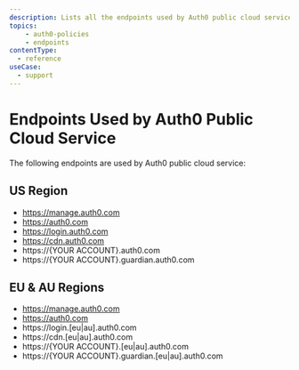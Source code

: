 ```yaml
---
description: Lists all the endpoints used by Auth0 public cloud service.
topics:
    - auth0-policies
    - endpoints
contentType:
  - reference
useCase:
  - support
---
```


# Endpoints Used by Auth0 Public Cloud Service 

The following endpoints are used by Auth0 public cloud service:

## US Region

* https://manage.auth0.com
* https://auth0.com
* https://login.auth0.com
* https://cdn.auth0.com
* https://{YOUR ACCOUNT}.auth0.com
* https://{YOUR ACCOUNT}.guardian.auth0.com 

## EU & AU Regions

* https://manage.auth0.com
* https://auth0.com
* https://login.[eu|au].auth0.com
* https://cdn.[eu|au].auth0.com
* https://{YOUR ACCOUNT}.[eu|au].auth0.com
* https://{YOUR ACCOUNT}.guardian.[eu|au].auth0.com

